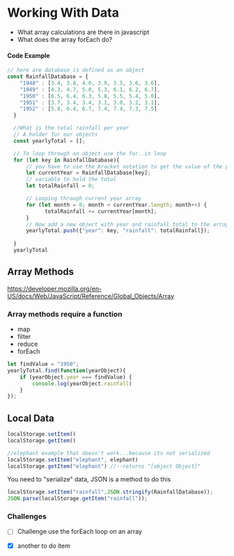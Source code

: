 # Working With Data
* What array calculations are there in javascript
* What does the array forEach do?

#### Code Example

```javascript
// here are database is defined as an object
const RainfallDatabase = {
    "1948" : [3.4, 3.8, 4.0, 3.9, 3.5, 3.6, 3.6],
    "1949" : [4.3, 4.7, 5.0, 5.3, 6.1, 6.2, 6.7],
    "1950" : [6.5, 6.4, 6.3, 5.8, 5.5, 5.4, 5.0],
    "1951" : [3.7, 3.4, 3.4, 3.1, 3.0, 3.2, 3.1],
    "1952" : [5.8, 6.4, 6.7, 7.4, 7.4, 7.3, 7.5]
  }

  //What is the total rainfall per year
  // A holder for our objects
  const yearlyTotal = [];

  // To loop through an object use the for..in loop
  for (let key in RainfallDatabase){
      // you have to use the bracket notation to get the value of the propery
      let currentYear = RainfallDatabase[key];
      // variable to hold the total
      let totalRainfall = 0;

      // Looping through current year array
      for (let month = 0; month < currentYear.length; month++) {
            totalRainfall += currentYear[month];
      }
      // Now add a new object with year and rainfall total to the array
      yearlyTotal.push({"year": key, "rainfall": totalRainfall});
      
  }
  yearlyTotal

```


## Array Methods
https://developer.mozilla.org/en-US/docs/Web/JavaScript/Reference/Global_Objects/Array
### Array methods require a function
* map
* filter
* reduce
* forEach

```javascript
let findValue = "1950";
yearlyTotal.find(function(yearObject){
    if (yearObject.year === findValue) {
        console.log(yearObject.rainfall)
    }
});
```
## Local Data

```javascript
localStorage.setItem()
localStorage.getItem()

//elephant example that doesn't work...because its not serialized
localStorage.setItem("elephant", elephant)
localStorage.getItem("elephant") //--returns "[object Object]"
```
You need to "serialize" data, JSON is a method to do this

```javascript
localStorage.setItem("rainfall",JSON.stringify(RainfallDatabase));
JSON.parse(localStorage.getItem("rainfall"));
```


### Challenges
- [ ] Challenge use the forEach loop on an array
- [x] another to do item

